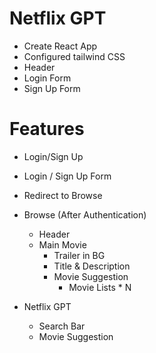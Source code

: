 # Netflix GPT

- Create React App
- Configured tailwind CSS
- Header
- Login Form
- Sign Up Form

# Features

- Login/Sign Up
- Login / Sign Up Form
- Redirect to Browse
- Browse (After Authentication)

  - Header
  - Main Movie
    - Trailer in BG
    - Title & Description
    - Movie Suggestion
      - Movie Lists \* N

- Netflix GPT
  - Search Bar
  - Movie Suggestion
